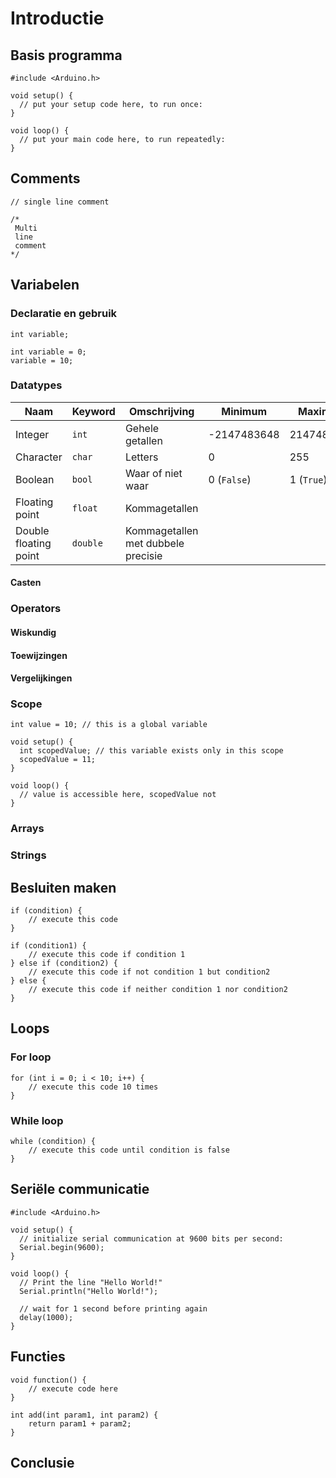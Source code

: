 # Introductie


## Basis programma


```arduino
#include <Arduino.h>

void setup() {
  // put your setup code here, to run once:
}

void loop() {
  // put your main code here, to run repeatedly:
}
```

## Comments
```arduino
// single line comment
```

```arduino
/*
 Multi
 line 
 comment
*/
```

## Variabelen

### Declaratie en gebruik
```arduino
int variable;
```

```arduino
int variable = 0;
variable = 10;
```

### Datatypes
| Naam                  | Keyword  | Omschrijving                       | Minimum     | Maximum    |
|-----------------------|----------|------------------------------------|-------------|------------|
| Integer               | `int`    | Gehele getallen                    | -2147483648 | 2147483647 |
| Character             | `char`   | Letters                            | 0           | 255        |
| Boolean               | `bool`   | Waar of niet waar                  | 0 (`False`) | 1 (`True`) |
| Floating point        | `float`  | Kommagetallen                      |             |            |
| Double floating point | `double` | Kommagetallen met dubbele precisie |             |            |

#### Casten

### Operators

#### Wiskundig


#### Toewijzingen

#### Vergelijkingen


### Scope

```arduino hl_lines="4 5"
int value = 10; // this is a global variable

void setup() {
  int scopedValue; // this variable exists only in this scope
  scopedValue = 11;
}

void loop() {
  // value is accessible here, scopedValue not
}
```
### Arrays

### Strings

## Besluiten maken

```arduino
if (condition) {
    // execute this code
}
```

```arduino
if (condition1) {
    // execute this code if condition 1
} else if (condition2) {
    // execute this code if not condition 1 but condition2
} else {
    // execute this code if neither condition 1 nor condition2
}
```

## Loops

### For loop
```arduino
for (int i = 0; i < 10; i++) {
    // execute this code 10 times
}
```

### While loop
```arduino
while (condition) {
    // execute this code until condition is false
}
```

## Seriële communicatie
```arduino
#include <Arduino.h>

void setup() {
  // initialize serial communication at 9600 bits per second:
  Serial.begin(9600);
}

void loop() {
  // Print the line "Hello World!"
  Serial.println("Hello World!");

  // wait for 1 second before printing again
  delay(1000); 
}
```

## Functies
```arduino
void function() {
    // execute code here
}
```

```arduino
int add(int param1, int param2) {
    return param1 + param2;
}
```

## Conclusie